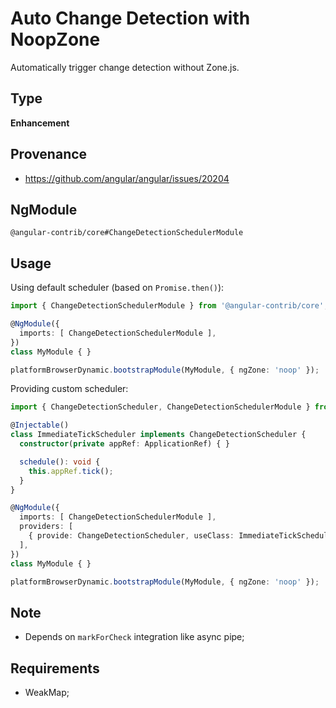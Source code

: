 # Auto Change Detection with NoopZone

Automatically trigger change detection without Zone.js.

## Type

**Enhancement**

## Provenance

+ https://github.com/angular/angular/issues/20204

## NgModule

`@angular-contrib/core#ChangeDetectionSchedulerModule`

## Usage

Using default scheduler (based on `Promise.then()`):

```typescript
import { ChangeDetectionSchedulerModule } from '@angular-contrib/core';

@NgModule({
  imports: [ ChangeDetectionSchedulerModule ],
})
class MyModule { }

platformBrowserDynamic.bootstrapModule(MyModule, { ngZone: 'noop' });
```

Providing custom scheduler:

```typescript
import { ChangeDetectionScheduler, ChangeDetectionSchedulerModule } from '@angular-contrib/core';

@Injectable()
class ImmediateTickScheduler implements ChangeDetectionScheduler {
  constructor(private appRef: ApplicationRef) { }

  schedule(): void {
    this.appRef.tick();
  }
}

@NgModule({
  imports: [ ChangeDetectionSchedulerModule ],
  providers: [
    { provide: ChangeDetectionScheduler, useClass: ImmediateTickScheduler },
  ],
})
class MyModule { }

platformBrowserDynamic.bootstrapModule(MyModule, { ngZone: 'noop' });
```

## Note

+ Depends on `markForCheck` integration like async pipe;

## Requirements

+ WeakMap;
